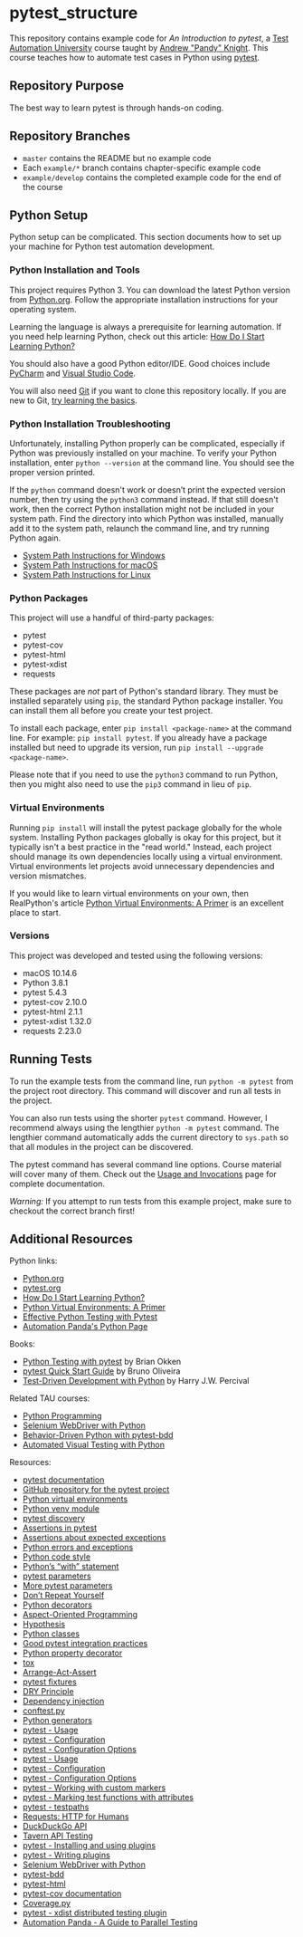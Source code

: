 # pytest_structure

This repository contains example code for *An Introduction to pytest*,
a [Test Automation University](https://testautomationu.applitools.com/) course
taught by [Andrew "Pandy" Knight](https://twitter.com/AutomationPanda).
This course teaches how to automate test cases in Python using [pytest](https://pytest.org).


## Repository Purpose

The best way to learn pytest is through hands-on coding.

## Repository Branches

* `master` contains the README but no example code
* Each `example/*` branch contains chapter-specific example code
* `example/develop` contains the completed example code for the end of the course


## Python Setup

Python setup can be complicated.
This section documents how to set up your machine for Python test automation development.

### Python Installation and Tools

This project requires Python 3.
You can download the latest Python version from [Python.org](https://www.python.org/downloads/).
Follow the appropriate installation instructions for your operating system.

Learning the language is always a prerequisite for learning automation.
If you need help learning Python, check out this article:
[How Do I Start Learning Python?](https://automationpanda.com/2020/02/18/how-do-i-start-learning-python/)

You should also have a good Python editor/IDE.
Good choices include [PyCharm](https://www.jetbrains.com/pycharm/)
and [Visual Studio Code](https://code.visualstudio.com/docs/languages/python).

You will also need [Git](https://git-scm.com/) if you want to clone this repository locally.
If you are new to Git, [try learning the basics](https://try.github.io/).

### Python Installation Troubleshooting

Unfortunately, installing Python properly can be complicated,
especially if Python was previously installed on your machine.
To verify your Python installation, enter `python --version` at the command line.
You should see the proper version printed.

If the `python` command doesn't work or doesn’t print the expected version number,
then try using the `python3` command instead.
If that still doesn't work,
then the correct Python installation might not be included in your system path.
Find the directory into which Python was installed,
manually add it to the system path,
relaunch the command line,
and try running Python again.

* [System Path Instructions for Windows](https://geek-university.com/python/add-python-to-the-windows-path/)
* [System Path Instructions for macOS](https://www.educative.io/edpresso/how-to-add-python-to-the-path-variable-in-mac)
* [System Path Instructions for Linux](https://www.computerhope.com/issues/ch001647.htm)

### Python Packages

This project will use a handful of third-party packages:

* pytest
* pytest-cov
* pytest-html
* pytest-xdist
* requests

These packages are *not* part of Python's standard library.
They must be installed separately using `pip`, the standard Python package installer.
You can install them all before you create your test project.

To install each package, enter `pip install <package-name>` at the command line.
For example: `pip install pytest`.
If you already have a package installed but need to upgrade its version,
run `pip install --upgrade <package-name>`.

Please note that if you need to use the `python3` command to run Python,
then you might also need to use the `pip3` command in lieu of `pip`.

### Virtual Environments

Running `pip install` will install the pytest package globally for the whole system.
Installing Python packages globally is okay for this project,
but it typically isn't a best practice in the "read world."
Instead, each project should manage its own dependencies locally using a virtual environment.
Virtual environments let projects avoid unnecessary dependencies and version mismatches.

If you would like to learn virtual environments on your own, then RealPython's article
[Python Virtual Environments: A Primer](https://realpython.com/python-virtual-environments-a-primer/)
is an excellent place to start.

###  Versions

This project was developed and tested using the following versions:

* macOS 10.14.6
* Python 3.8.1
* pytest 5.4.3
* pytest-cov 2.10.0
* pytest-html 2.1.1
* pytest-xdist 1.32.0
* requests 2.23.0


## Running Tests

To run the example tests from the command line, run `python -m pytest` from the project root directory.
This command will discover and run all tests in the project.

You can also run tests using the shorter `pytest` command.
However, I recommend always using the lengthier `python -m pytest` command.
The lengthier command automatically adds the current directory to `sys.path`
so that all modules in the project can be discovered.

The pytest command has several command line options.
Course material will cover many of them.
Check out the [Usage and Invocations](https://docs.pytest.org/en/stable/usage.html) page
for complete documentation.

*Warning:*
If you attempt to run tests from this example project,
make sure to checkout the correct branch first!


## Additional Resources

Python links:

* [Python.org](https://www.python.org/)
* [pytest.org](https://docs.pytest.org/)
* [How Do I Start Learning Python?](https://automationpanda.com/2020/02/18/how-do-i-start-learning-python/)
* [Python Virtual Environments: A Primer](https://realpython.com/python-virtual-environments-a-primer/)
* [Effective Python Testing with Pytest](https://realpython.com/pytest-python-testing/)
* [Automation Panda's Python Page](https://automationpanda.com/python/)

Books:

* [Python Testing with pytest](https://pragprog.com/titles/bopytest/) by Brian Okken
* [pytest Quick Start Guide](https://www.packtpub.com/web-development/pytest-quick-start-guide) by Bruno Oliveira
* [Test-Driven Development with Python](https://www.obeythetestinggoat.com/) by Harry J.W. Percival

Related TAU courses:

* [Python Programming](https://testautomationu.applitools.com/python-tutorial/)
* [Selenium WebDriver with Python](https://testautomationu.applitools.com/selenium-webdriver-python-tutorial/)
* [Behavior-Driven Python with pytest-bdd](https://testautomationu.applitools.com/behavior-driven-python-with-pytest-bdd/)
* [Automated Visual Testing with Python](https://testautomationu.applitools.com/visual-testing-python/)

Resources:
* [pytest documentation](https://pytest.org/)
* [GitHub repository for the pytest project](https://github.com/pytest-dev/pytest)
* [Python virtual environments](https://realpython.com/python-virtual-environments-a-primer/)
* [Python venv module](https://docs.python.org/3/library/venv.html)
* [pytest discovery](https://docs.pytest.org/en/5.4.3/example/pythoncollection.html)
* [Assertions in pytest](https://docs.pytest.org/en/stable/assert.html)
* [Assertions about expected exceptions](https://docs.pytest.org/en/stable/assert.html#assertions-about-expected-exceptions)
* [Python errors and exceptions](https://docs.python.org/3/tutorial/errors.html)
* [Python code style](https://docs.python-guide.org/writing/style/)
* [Python’s “with” statement](https://docs.python.org/3/reference/compound_stmts.html#the-with-statement)
* [pytest parameters](https://docs.pytest.org/en/stable/parametrize.html#parametrize-basics)
* [More pytest parameters](https://docs.pytest.org/en/stable/example/parametrize.html#paramexamples)
* [Don’t Repeat Yourself](https://en.wikipedia.org/wiki/Don%27t_repeat_yourself)
* [Python decorators](https://realpython.com/primer-on-python-decorators/)
* [Aspect-Oriented Programming](https://en.wikipedia.org/wiki/Aspect-oriented_programming)
* [Hypothesis](https://hypothesis.readthedocs.io/en/latest/)
* [Python classes](https://docs.python.org/3/tutorial/classes.html)
* [Good pytest integration practices](https://docs.pytest.org/en/stable/goodpractices.html)
* [Python property decorator](https://www.programiz.com/python-programming/property)
* [tox](https://tox.readthedocs.io/en/latest/)
* [Arrange-Act-Assert](https://jamescooke.info/arrange-act-assert-pattern-for-python-developers.html)
* [pytest fixtures](https://docs.pytest.org/en/stable/fixture.html)
* [DRY Principle](https://en.wikipedia.org/wiki/Don%27t_repeat_yourself)
* [Dependency injection](https://en.wikipedia.org/wiki/Dependency_injection)
* [conftest.py](https://docs.pytest.org/en/2.7.3/plugins.html)
* [Python generators](https://realpython.com/introduction-to-python-generators/)
* [pytest - Usage](https://docs.pytest.org/en/2.8.7/usage.html)
* [pytest - Configuration](https://docs.pytest.org/en/latest/customize.html)
* [pytest - Configuration Options](https://docs.pytest.org/en/latest/reference.html#ini-options-ref)
* [pytest - Usage](https://docs.pytest.org/en/2.8.7/usage.html)
* [pytest - Configuration](https://docs.pytest.org/en/latest/customize.html)
* [pytest - Configuration Options](https://docs.pytest.org/en/latest/reference.html#ini-options-ref)
* [pytest - Working with custom markers](https://docs.pytest.org/en/stable/example/markers.html)
* [pytest - Marking test functions with attributes](https://docs.pytest.org/en/stable/mark.html)
* [pytest - testpaths](https://docs.pytest.org/en/latest/reference.html#confval-testpaths)
* [Requests: HTTP for Humans](https://requests.readthedocs.io/en/master/)
* [DuckDuckGo API](https://duckduckgo.com/api)
* [Tavern API Testing](https://tavern.readthedocs.io/en/latest/)
* [pytest - Installing and using plugins](https://docs.pytest.org/en/latest/plugins.html)
* [pytest - Writing plugins](https://docs.pytest.org/en/latest/writing_plugins.html)
* [Selenium WebDriver with Python](https://testautomationu.applitools.com/selenium-webdriver-python-tutorial/)
* [pytest-bdd](https://github.com/pytest-dev/pytest-bdd)
* [pytest-html](https://github.com/pytest-dev/pytest-html)
* [pytest-cov documentation](https://pytest-cov.readthedocs.io/en/latest/index.html)
* [Coverage.py](https://coverage.readthedocs.io/en/coverage-5.1/)
* [pytest - xdist distributed testing plugin](https://docs.pytest.org/en/3.0.1/xdist.html)
* [Automation Panda - A Guide to Parallel Testing](https://automationpanda.com/2018/01/21/to-infinity-and-beyond-a-guide-to-parallel-testing/)

